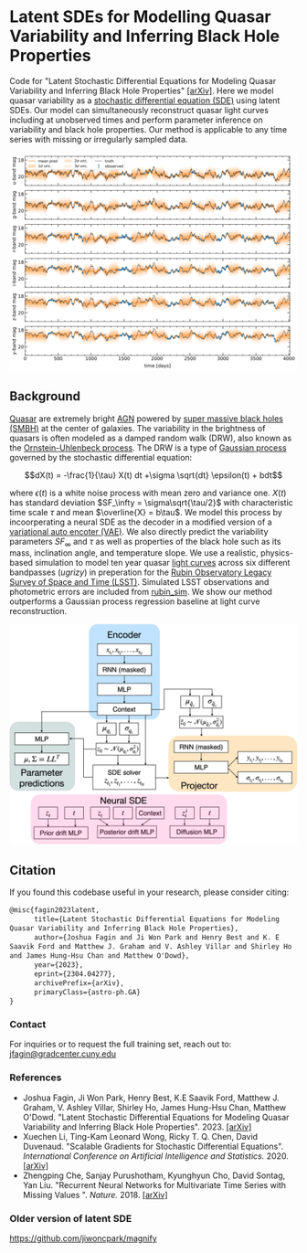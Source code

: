 # Latent SDEs for Modelling Quasar Variability and Inferring Black Hole Properties

Code for "Latent Stochastic Differential Equations for Modeling Quasar Variability and Inferring Black Hole Properties" [[arXiv]](https://arxiv.org/abs/2304.04277). Here we model quasar variability as a [stochastic differential equation (SDE)](https://en.wikipedia.org/wiki/Stochastic_differential_equation) using latent SDEs. Our model can simultaneously reconstruct quasar light curves including at unobserved times and perform parameter inference on variability and black hole properties. Our method is applicable to any time series with missing or irregularly sampled data. 

<p align="center">
  <img width="750" src="assets/recovery.png">
</p>

## Background
[Quasar](https://en.wikipedia.org/wiki/Quasar) are extremely bright [AGN](https://en.wikipedia.org/wiki/Active_galactic_nucleus) powered by [super massive black holes (SMBH)](https://en.wikipedia.org/wiki/Supermassive_black_hole) at the center of galaxies. The variability in the brightness of quasars is often modeled as a damped random walk (DRW), also known as the [Ornstein-Uhlenbeck process](https://en.wikipedia.org/wiki/Ornstein%E2%80%93Uhlenbeck_process). The DRW is a type of [Gaussian process](https://en.wikipedia.org/wiki/Gaussian_process) governed by the stochastic differential equation:

```math
dX(t) = -\frac{1}{\tau} X(t) dt +\sigma \sqrt{dt} \epsilon(t) + bdt
```

where $\epsilon(t)$ is a white noise process with mean zero and variance one. $X(t)$ has standard deviation $SF_\infty = \sigma\sqrt{\tau/2}$ with characteristic time scale $\tau$ and mean $\overline{X} = b\tau$. We model this process by incoorperating a neural SDE as the decoder in a modified version of a [variational auto encoter (VAE)](https://en.wikipedia.org/wiki/Variational_autoencoder). We also directly predict the variability parameters $SF_\infty$ and $\tau$ as well as properties of the black hole such as its mass, inclination angle, and temperature slope. We use a realistic, physics-based simulation to model ten year quasar [light curves](https://en.wikipedia.org/wiki/Light_curve) across six different bandpasses (*ugrizy*) in preperation for the [Rubin Observatory Legacy Survey of Space and Time (LSST)](https://en.wikipedia.org/wiki/Vera_C._Rubin_Observatory). Simulated LSST observations and photometric errors are included from [rubin_sim](https://github.com/lsst/rubin_sim). We show our method outperforms a Gaussian process regression baseline at light curve reconstruction.

<p align="center">
  <img width="600" src="assets/model.png">
</p>

## Citation

If you found this codebase useful in your research, please consider citing:

```
@misc{fagin2023latent,
      title={Latent Stochastic Differential Equations for Modeling Quasar Variability and Inferring Black Hole Properties}, 
      author={Joshua Fagin and Ji Won Park and Henry Best and K. E Saavik Ford and Matthew J. Graham and V. Ashley Villar and Shirley Ho and James Hung-Hsu Chan and Matthew O'Dowd},
      year={2023},
      eprint={2304.04277},
      archivePrefix={arXiv},
      primaryClass={astro-ph.GA}
}
```

### Contact
For inquiries or to request the full training set, reach out to: jfagin@gradcenter.cuny.edu

### References
- Joshua Fagin, Ji Won Park, Henry Best, K.E Saavik Ford, Matthew J. Graham, V. Ashley Villar, Shirley Ho, James Hung-Hsu Chan, Matthew O'Dowd. "Latent Stochastic Differential Equations for Modeling Quasar Variability and Inferring Black Hole Properties". 2023. [[arXiv]](https://arxiv.org/abs/2304.04277) 
- Xuechen Li, Ting-Kam Leonard Wong, Ricky T. Q. Chen, David Duvenaud. "Scalable Gradients for Stochastic Differential Equations". *International Conference on Artificial Intelligence and Statistics.* 2020. [[arXiv]](https://arxiv.org/pdf/2001.01328.pdf)
- Zhengping Che, Sanjay Purushotham, Kyunghyun Cho, David Sontag, Yan Liu. "Recurrent Neural Networks for Multivariate Time Series with Missing Values
". *Nature.* 2018. [[arXiv]](https://arxiv.org/pdf/2001.01328.pdf)

### Older version of latent SDE
https://github.com/jiwoncpark/magnify
